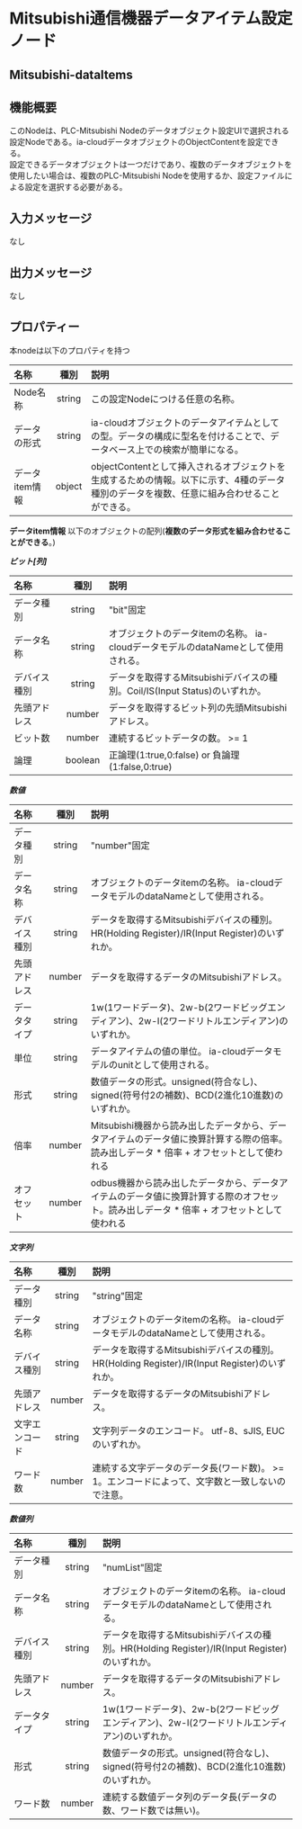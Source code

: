 # Mitsubishi通信機器データアイテム設定ノード

## Mitsubishi-dataItems

## 機能概要
このNodeは、PLC-Mitsubishi Nodeのデータオブジェクト設定UIで選択される設定Nodeである。ia-cloudデータオブジェクトのObjectContentを設定できる。  
設定できるデータオブジェクトは一つだけであり、複数のデータオブジェクトを使用したい場合は、複数のPLC-Mitsubishi Nodeを使用するか、設定ファイルによる設定を選択する必要がある。

## 入力メッセージ
なし  

## 出力メッセージ
なし

## プロパティー

本nodeは以下のプロパティを持つ

| 名称 | 種別 | 説明 |
|:----------|:-----:|:--------------------|
|Node名称|string| この設定Nodeにつける任意の名称。|
|データの形式|string| ia-cloudオブジェクトのデータアイテムとしての型。データの構成に型名を付けることで、データベース上での検索が簡単になる。|
|データitem情報| object| objectContentとして挿入されるオブジェクトを生成するための情報。以下に示す、4種のデータ種別のデータを複数、任意に組み合わせることができる。|

**データitem情報**
以下のオブジェクトの配列(**複数のデータ形式を組み合わせることができる**。)

***ビット[列]***

|名称　　　| 種別 | 説明 |
|:----------|:-----:|:--------------------|
|データ種別|string |"bit"固定|
|データ名称|string|オブジェクトのデータitemの名称。 ia-cloudデータモデルのdataNameとして使用される。|
|デバイス種別|string |データを取得するMitsubishiデバイスの種別。Coil/IS(Input Status)のいずれか。|
|先頭アドレス|number|データを取得するビット列の先頭Mitsubishiアドレス。|
|ビット数|number|連続するビットデータの数。 >= 1|
|論理|boolean|正論理(1:true,0:false) or 負論理(1:false,0:true)|

***数値***

|名称　| 種別 | 説明 |
|:----------|:-----:|:--------------------|
|データ種別|string |"number"固定|
|データ名称|string|オブジェクトのデータitemの名称。 ia-cloudデータモデルのdataNameとして使用される。|
|デバイス種別|string |データを取得するMitsubishiデバイスの種別。HR(Holding Register)/IR(Input Register)のいずれか。|
|先頭アドレス|number|データを取得するデータのMitsubishiアドレス。|
|データタイプ|string|1w(1ワードデータ)、2w-b(2ワードビッグエンディアン)、2w-l(2ワードリトルエンディアン)のいずれか。|
|単位　|string|データアイテムの値の単位。 ia-cloudデータモデルのunitとして使用される。|
|形式　|string|数値データの形式。unsigned(符合なし)、signed(符号付2の補数)、BCD(2進化10進数)のいずれか。|
|倍率　|number|Mitsubishi機器から読み出したデータから、データアイテムのデータ値に換算計算する際の倍率。読み出しデータ * 倍率 + オフセットとして使われる|
|オフセット|number|odbus機器から読み出したデータから、データアイテムのデータ値に換算計算する際のオフセット。読み出しデータ * 倍率 + オフセットとして使われる|

***文字列***

| 名称 | 種別 | 説明 |
|:----------|:-----:|:--------------------|
|データ種別|string |"string"固定|
|データ名称|string|オブジェクトのデータitemの名称。 ia-cloudデータモデルのdataNameとして使用される。|
|デバイス種別|string |データを取得するMitsubishiデバイスの種別。HR(Holding Register)/IR(Input Register)のいずれか。|
|先頭アドレス|number|データを取得するデータのMitsubishiアドレス。|
|文字エンコード|string|文字列データのエンコード。 utf-8、sJIS, EUCのいずれか。|
|ワード数|number|連続する文字データのデータ長(ワード数)。 >= 1。エンコードによって、文字数と一致しないので注意。|

***数値列***

|名称　　| 種別 | 説明 |
|:----------|:-----:|:--------------------|
|データ種別|string |"numList"固定|
|データ名称|string|オブジェクトのデータitemの名称。 ia-cloudデータモデルのdataNameとして使用される。|
|デバイス種別|string |データを取得するMitsubishiデバイスの種別。HR(Holding Register)/IR(Input Register)のいずれか。|
|先頭アドレス|number|データを取得するデータのMitsubishiアドレス。|
|データタイプ　|string|1w(1ワードデータ)、2w-b(2ワードビッグエンディアン)、2w-l(2ワードリトルエンディアン)のいずれか。|
|形式　|string|数値データの形式。unsigned(符合なし)、signed(符号付2の補数)、BCD(2進化10進数)のいずれか。|
|ワード数|number|連続する数値データ列のデータ長(データの数、ワード数では無い)。|
